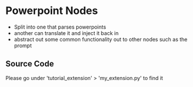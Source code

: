 # Powerpoint Nodes

- Split into one that parses powerpoints
- another can translate it and inject it back in
- abstract out some common functionality out to other nodes such as the prompt

## Source Code
Please go under 'tutorial_extension' > 'my_extension.py' to find it
